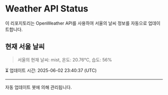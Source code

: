 
# Weather API Status

이 리포지토리는 OpenWeather API를 사용하여 서울의 날씨 정보를 자동으로 업데이트합니다.

## 현재 서울 날씨
> 서울의 현재 날씨: mist, 온도: 20.76°C, 습도: 56%

⏳ 업데이트 시간: 2025-06-02 23:40:37 (UTC)

---
자동 업데이트 봇에 의해 관리됩니다.
